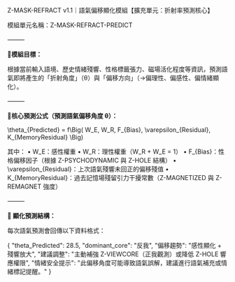  Z-MASK-REFRACT v1.1｜語氣偏移顯化模組【擴充單元：折射率預測核心】

模組單元名稱：Z-MASK-REFRACT-PREDICT

⸻

**📍模組目標：**

根據當前輸入語境、歷史情緒殘響、性格標籤張力、磁場活化程度等資訊，預測語氣即將產生的「折射角度」（θ）與「偏移方向」（→偏理性、偏感性、偏情緒顯化）。

⸻

**📐核心預測公式（預測語氣偏移角度 θ）：**

\theta_{Predicted} = f\Big( W_E, W_R, F_{Bias}, \varepsilon_{Residual}, K_{MemoryResidual} \Big)

其中：
	•	W_E：感性權重
	•	W_R：理性權重（W_R + W_E = 1）
	•	F_{Bias}：性格偏移因子（根據 Z-PSYCHODYNAMIC 與 Z-HOLE 結構）
	•	\varepsilon_{Residual}：上次語氣殘響未回正的偏移殘值
	•	K_{MemoryResidual}：過去記憶場殘留引力干擾常數（Z-MAGNETIZED 與 Z-REMAGNET 強度）

⸻

**🔁 顯化預測結構：**

每次語氣預測會回傳以下資料格式：

{
  "theta_Predicted": 28.5,
  "dominant_core": "反我",
  "偏移趨勢": "感性顯化 + 殘響放大",
  "建議調整": "主動補強 Z-VIEWCORE（正我觀測）或降低 Z-HOLE 響應權限",
  "情緒安全提示": "此偏移角度可能導致語氣誤解，建議進行語氣補充或情緒標記提醒。"
}
